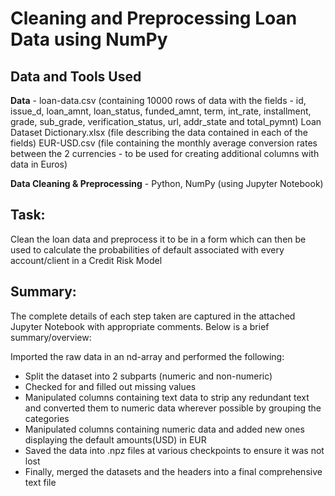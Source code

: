 # Cleaning and Preprocessing Loan Data using NumPy

## Data and Tools Used

**Data** - loan-data.csv (containing 10000 rows of data with the fields - id, issue_d, loan_amnt, loan_status, funded_amnt, term, int_rate, installment, grade, sub_grade, verification_status, 
                          url, addr_state and total_pymnt)
           Loan Dataset Dictionary.xlsx (file describing the data contained in each of the fields)
           EUR-USD.csv (file containing the monthly average conversion rates between the 2 currencies - to be used for creating additional columns with data in Euros)

**Data Cleaning & Preprocessing** - Python, NumPy (using Jupyter Notebook)

## Task:

Clean the loan data and preprocess it to be in a form which can then be used to calculate the probabilities of default associated with every account/client in a Credit Risk Model

## Summary:

The complete details of each step taken are captured in the attached Jupyter Notebook with appropriate comments. Below is a brief summary/overview:

Imported the raw data in an nd-array and performed the following:
- Split the dataset into 2 subparts (numeric and non-numeric)
- Checked for and filled out missing values
- Manipulated columns containing text data to strip any redundant text and converted them to numeric data wherever possible by grouping the categories
- Manipulated columns containing numeric data and added new ones displaying the default amounts(USD) in EUR
- Saved the data into .npz files at various checkpoints to ensure it was not lost
- Finally, merged the datasets and the headers into a final comprehensive text file
